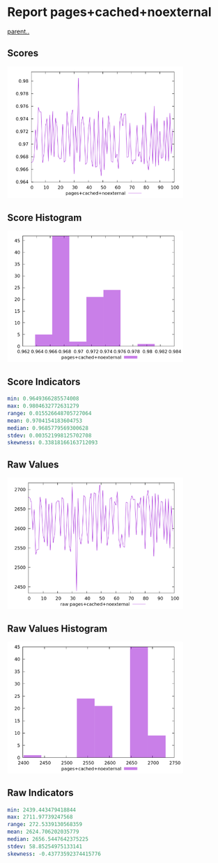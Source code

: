 # Report pages+cached+noexternal

[parent..](./..)  


## Scores

![score](./score.png)  

## Score Histogram

![hist](./hist.png)  

## Score Indicators

```yaml
min: 0.9649366285574008
max: 0.9804632772631279
range: 0.015526648705727064
mean: 0.9704154183604753
median: 0.9685779569300628
stdev: 0.003521998125702708
skewness: 0.33818166163712093

```

## Raw Values

![raw](./raw.png)  

## Raw Values Histogram

![raw hist](./raw_hist.png)  

## Raw Indicators

```yaml
min: 2439.443479418844
max: 2711.97739247568
range: 272.5339130568359
mean: 2624.706202035779
median: 2656.5447642375225
stdev: 58.85254975133141
skewness: -0.43773592374415776

```

<style>
  img {
    max-width: 80%;
  }
</style>
      

